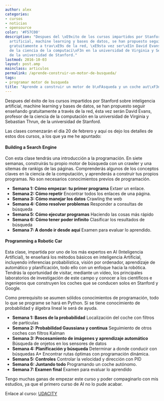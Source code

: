 ```yaml
---
author: alex
categories:
- cursos
- noticias
- opensource
color: '#F57C00'
description: "Despues del \xE9xito de los cursos impartidos por Stanford sobre inteligencia
  artificial, machine learning y bases de datos, se han propuesto seguir ense\xF1ando
  gratuitamente a trav\xE9s de la red, \xE9sta vez ser\xE1n David Evans, profesor
  de la ciencia de la computaci\xF3n en la universidad de Virginia y Sebastian Thrun,
  de la universidad de Stanford."
lastmod: 2016-10-03
layout: post.amp
mainclass: articulos
permalink: /aprende-construir-un-motor-de-busqueda/
tags:
- programar motor de busqueda
title: "Aprende a construir un motor de b\xFAsqueda y un coche aut\xF3nomo con Udacity"
---
```


<figure>
    <amp-img on="tap:lightbox1" role="button" tabindex="0" layout="responsive"  height="98" width="228" src="https://4.bp.blogspot.com/-4_orLVxvsaA/Ty6o0VKqt3I/AAAAAAAACDs/3Xxk1Zqo5Ug/s400/Screenshot.png"></amp-img>
</figure>

Despues del éxito de los cursos impartidos por Stanford sobre inteligencia artificial, machine learning y bases de datos, se han propuesto seguir enseñando gratuitamente a través de la red, ésta vez serán David Evans, profesor de la ciencia de la computación en la universidad de Virginia y Sebastian Thrun, de la universidad de Stanford.

Las clases comenzarán el día 20 de febrero y aquí os dejo los detalles de estos dos cursos, a los que ya me he apuntado:

<!--more--><!--ad-->

#### Building a Search Engine

Con esta clase tendrás una introducción a la programación. En siete semanas, construirás tu propio motor de búsqueda con un crawler y una sitemas de rankigs de las páginas. Comprenderás algunos de los conceptos claves en la ciencia de la computación, y aprenderás a construir tus propios programas. No son necesarios conocimientos previos de programación.

  * **Semana 1: Cómo empezar: tu primer programa**
    Extaer un enlace.
  * **Semana 2: Cómo repetir**
    Encontrar todos los enlaces de una página.
  * **Semana 3: Cómo manejar los datos**
    Crawling the web
  * **Semana 4: Cómo resolver problemas**
    Responder a consultas de búsqueda
  * **Semana 5: Cómo ejecutar programas**
    Haciendo las cosas más rápido
  * **Semana 6: Cómo tener poder infinito**
    Clasificar los resultados de búsqueda
  * **Semana 7: A donde ir desde aquí**
    Examen para evaluar lo aprendido.

#### Programming a Robotic Car

Esta clase, impartida por uno de los más expertos en AI (Inteligencia Artificial), te enseñará los métodos básicos en inteligencia Artificial, incluyendo inferencias probabilística, visión por ordenador, aprendizaje de automático y planificación, todo ello con un enfoque hacia la robótica. Tendrás la oportunidad de visitar, mediante un vídeo, los principales laboratorios de investigación de este campo y conocer a los científicos e ingenieros que construyen los coches que se conducen solos en Stanford y Google.

Como prerequisito se asumen sólidos conocimientos de programación, todo lo que se programe se hará en Python. Si se tiene conocimiento de probabilidad y álgebra lineal le será de ayuda.

  * **Semana 1: Bases de la probabilidad**
    Localización del coche con filtros de partículas
  * **Semana 2: Probabilidad Gaussiana y continua**
    Seguimiento de otros coches con filtros Kalman
  * **Semana 3: Procesamiento de imágenes y aprendizaje automático**
    Búsqueda de onjetos en los sensores de datos
  * **Semana 4: Planificación y búsqueda**
    Determinar a donde conducir con búsquedas A*
    Encontrar rutas óptimas con programación dinámica.
  * **Semana 5: Controles**
    Controlar la velocidad y dirección con PID
  * **Semana 6: Juntando todo**
    Programando un coche autónomo.
  * **Semana 7: Examen final**
    Examen para evaluar lo aprendido

Tengo muchas ganas de empezar este curso y poder compaginarlo con mis estudios, ya que el primero curso de AI no lo pude acabar.

Enlace al curso: <a target="_blank" href="http://www.udacity.com/">UDACITY</a>
